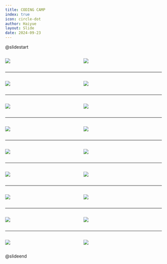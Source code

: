 ```yaml
---
title: CODING CAMP
index: true
icon: circle-dot
author: Haiyue
layout: Slide
date: 2024-09-23
---
```

 
@slidestart

<div style="display:flex">
<div style="flex:1">

![](https://raw.githubusercontent.com/yclord/reading/refs/heads/master/english/Level-N/CODING%20CAMP/001.webp)
</div>
<div style="flex:1">

![](https://raw.githubusercontent.com/yclord/reading/refs/heads/master/english/Level-N/CODING%20CAMP/002.webp)
</div>
</div>

---

<div style="display:flex">
<div style="flex:1">

![](https://raw.githubusercontent.com/yclord/reading/refs/heads/master/english/Level-N/CODING%20CAMP/003.webp)
</div>
<div style="flex:1">

![](https://raw.githubusercontent.com/yclord/reading/refs/heads/master/english/Level-N/CODING%20CAMP/004.webp)
</div>
</div>

---

<div style="display:flex">
<div style="flex:1">

![](https://raw.githubusercontent.com/yclord/reading/refs/heads/master/english/Level-N/CODING%20CAMP/005.webp)
</div>
<div style="flex:1">

![](https://raw.githubusercontent.com/yclord/reading/refs/heads/master/english/Level-N/CODING%20CAMP/006.webp)
</div>
</div>

---

<div style="display:flex">
<div style="flex:1">

![](https://raw.githubusercontent.com/yclord/reading/refs/heads/master/english/Level-N/CODING%20CAMP/007.webp)
</div>
<div style="flex:1">

![](https://raw.githubusercontent.com/yclord/reading/refs/heads/master/english/Level-N/CODING%20CAMP/008.webp)
</div>
</div>

---

<div style="display:flex">
<div style="flex:1">

![](https://raw.githubusercontent.com/yclord/reading/refs/heads/master/english/Level-N/CODING%20CAMP/009.webp)
</div>
<div style="flex:1">

![](https://raw.githubusercontent.com/yclord/reading/refs/heads/master/english/Level-N/CODING%20CAMP/010.webp)
</div>
</div>

---

<div style="display:flex">
<div style="flex:1">

![](https://raw.githubusercontent.com/yclord/reading/refs/heads/master/english/Level-N/CODING%20CAMP/011.webp)
</div>
<div style="flex:1">

![](https://raw.githubusercontent.com/yclord/reading/refs/heads/master/english/Level-N/CODING%20CAMP/012.webp)
</div>
</div>

---

<div style="display:flex">
<div style="flex:1">

![](https://raw.githubusercontent.com/yclord/reading/refs/heads/master/english/Level-N/CODING%20CAMP/013.webp)
</div>
<div style="flex:1">

![](https://raw.githubusercontent.com/yclord/reading/refs/heads/master/english/Level-N/CODING%20CAMP/014.webp)
</div>
</div>

---

<div style="display:flex">
<div style="flex:1">

![](https://raw.githubusercontent.com/yclord/reading/refs/heads/master/english/Level-N/CODING%20CAMP/015.webp)
</div>
<div style="flex:1">

![](https://raw.githubusercontent.com/yclord/reading/refs/heads/master/english/Level-N/CODING%20CAMP/016.webp)
</div>
</div>

---

<div style="display:flex">
<div style="flex:1">

![](https://raw.githubusercontent.com/yclord/reading/refs/heads/master/english/Level-N/CODING%20CAMP/017.webp)
</div>
<div style="flex:1">

![](https://raw.githubusercontent.com/yclord/reading/refs/heads/master/english/Level-N/CODING%20CAMP/018.webp)
</div>
</div>

@slideend